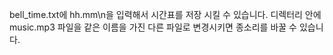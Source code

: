 bell_time.txt에 hh.mm\n을 입력해서 시간표를 저장 시킬 수 있습니다.
디렉터리 안에 music.mp3 파일을 같은 이름을 가진 다른 파일로 변경시키면 종소리를 바꿀 수 있습니다.
